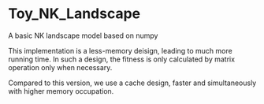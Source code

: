 # Toy_NK_Landscape
A basic NK landscape model based on numpy

This implementation is a less-memory deisign, leading to much more running time. In such a design, the fitness is only calculated by matrix operation only when necessary.

Compared to this version, we use a cache design, faster and simultaneously with higher memory occupation.
